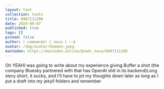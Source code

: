 ```yaml
---
layout: toot
collection: toots
title: 0907111200
date: 2024-09-07
published: true
tags: []
pinned: false
author: ⸸ commander ░ nova ⸸ :~$
avatar: /img/avatar/daemon.jpeg
mastodon: https://mastodon.online/@cmdr_nova/0907111200
---
```


Oh YEAHI was going to write about my experience giving Buffer a shot (the company Bluesky partnered with that has OpenAI shit in its backend)Long story short, it sucks, and I'll have to jot my thoughts down later as long as I put a draft into my jekyll folders and remember
